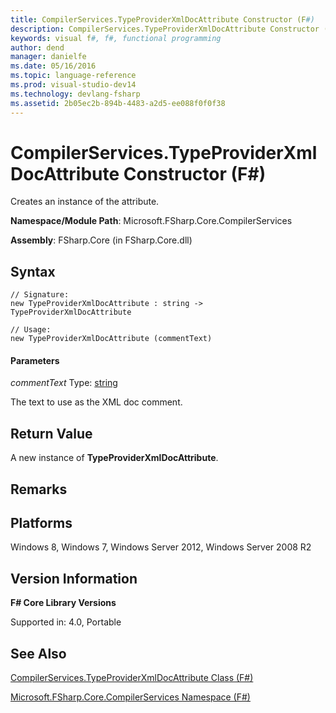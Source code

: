 ```yaml
---
title: CompilerServices.TypeProviderXmlDocAttribute Constructor (F#)
description: CompilerServices.TypeProviderXmlDocAttribute Constructor (F#)
keywords: visual f#, f#, functional programming
author: dend
manager: danielfe
ms.date: 05/16/2016
ms.topic: language-reference
ms.prod: visual-studio-dev14
ms.technology: devlang-fsharp
ms.assetid: 2b05ec2b-894b-4483-a2d5-ee088f0f0f38 
---
```


# CompilerServices.TypeProviderXmlDocAttribute Constructor (F#)

Creates an instance of the attribute.

**Namespace/Module Path**: Microsoft.FSharp.Core.CompilerServices

**Assembly**: FSharp.Core (in FSharp.Core.dll)


## Syntax

```
// Signature:
new TypeProviderXmlDocAttribute : string -> TypeProviderXmlDocAttribute

// Usage:
new TypeProviderXmlDocAttribute (commentText)
```

#### Parameters
*commentText*
Type: [string](https://msdn.microsoft.com/library/12b97856-ec80-4f70-a018-afb0753f755a)


The text to use as the XML doc comment.




## Return Value
A new instance of **TypeProviderXmlDocAttribute**.


## Remarks

## Platforms
Windows 8, Windows 7, Windows Server 2012, Windows Server 2008 R2


## Version Information
**F# Core Library Versions**

Supported in: 4.0, Portable




## See Also
[CompilerServices.TypeProviderXmlDocAttribute Class &#40;F&#35;&#41;](CompilerServices.TypeProviderXmlDocAttribute-Class-%5BFSharp%5D.md)

[Microsoft.FSharp.Core.CompilerServices Namespace &#40;F&#35;&#41;](Microsoft.FSharp.Core.CompilerServices-Namespace-%5BFSharp%5D.md)

